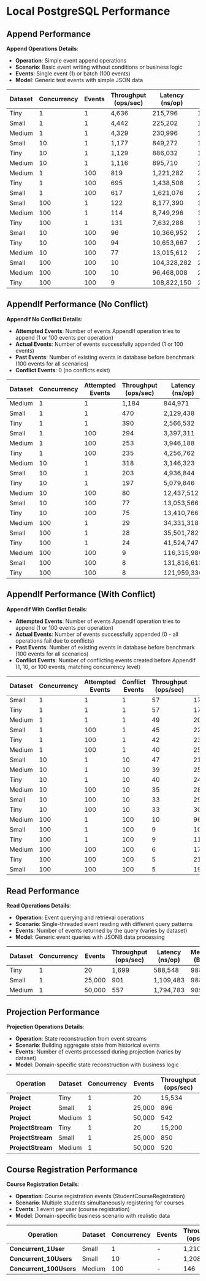 # Local PostgreSQL Performance

## Append Performance

**Append Operations Details**:
- **Operation**: Simple event append operations
- **Scenario**: Basic event writing without conditions or business logic
- **Events**: Single event (1) or batch (100 events)
- **Model**: Generic test events with simple JSON data

| Dataset | Concurrency | Events | Throughput (ops/sec) | Latency (ns/op) | Memory (B/op) | Allocations |
|---------|-------------|--------|---------------------|-----------------|---------------|-------------|
| Tiny | 1 | 1 | 4,636 | 215,796 | 1,879 | 55 |
| Small | 1 | 1 | 4,442 | 225,202 | 1,884 | 56 |
| Medium | 1 | 1 | 4,329 | 230,996 | 1,876 | 55 |
| Small | 10 | 1 | 1,177 | 849,272 | 17,558 | 523 |
| Tiny | 10 | 1 | 1,129 | 886,032 | 17,533 | 523 |
| Medium | 10 | 1 | 1,116 | 895,710 | 17,527 | 523 |
| Medium | 1 | 100 | 819 | 1,221,282 | 211,311 | 2,053 |
| Tiny | 1 | 100 | 695 | 1,438,508 | 210,708 | 2,054 |
| Small | 1 | 100 | 617 | 1,621,076 | 211,385 | 2,053 |
| Small | 100 | 1 | 122 | 8,177,390 | 182,716 | 5,263 |
| Medium | 100 | 1 | 114 | 8,749,296 | 182,726 | 5,279 |
| Tiny | 100 | 1 | 131 | 7,632,288 | 182,709 | 5,281 |
| Small | 10 | 100 | 96 | 10,366,952 | 2,095,370 | 20,495 |
| Tiny | 10 | 100 | 94 | 10,653,667 | 2,096,977 | 20,506 |
| Medium | 10 | 100 | 77 | 13,015,612 | 2,094,547 | 20,494 |
| Small | 100 | 100 | 10 | 104,328,282 | 20,962,898 | 205,128 |
| Medium | 100 | 100 | 10 | 96,468,008 | 2,095,427 | 205,062 |
| Tiny | 100 | 100 | 9 | 108,822,150 | 2,096,423 | 205,143 |

## AppendIf Performance (No Conflict)

**AppendIf No Conflict Details**:
- **Attempted Events**: Number of events AppendIf operation tries to append (1 or 100 events per operation)
- **Actual Events**: Number of events successfully appended (1 or 100 events)
- **Past Events**: Number of existing events in database before benchmark (100 events for all scenarios)
- **Conflict Events**: 0 (no conflicts exist)

| Dataset | Concurrency | Attempted Events | Throughput (ops/sec) | Latency (ns/op) | Memory (B/op) | Allocations |
|---------|-------------|------------------|---------------------|-----------------|---------------|-------------|
| Medium | 1 | 1 | 1,184 | 844,971 | 4,462 | 96 |
| Small | 1 | 1 | 470 | 2,129,438 | 4,465 | 95 |
| Tiny | 1 | 1 | 390 | 2,566,532 | 4,462 | 95 |
| Small | 1 | 100 | 294 | 3,397,311 | 213,931 | 2,093 |
| Medium | 1 | 100 | 253 | 3,946,188 | 213,787 | 2,092 |
| Tiny | 1 | 100 | 235 | 4,256,762 | 214,968 | 2,096 |
| Medium | 10 | 1 | 318 | 3,146,323 | 43,371 | 922 |
| Small | 10 | 1 | 203 | 4,936,844 | 43,366 | 920 |
| Tiny | 10 | 1 | 197 | 5,079,846 | 43,369 | 920 |
| Medium | 10 | 100 | 80 | 12,437,512 | 2,134,779 | 20,892 |
| Small | 10 | 100 | 77 | 13,053,566 | 2,135,695 | 20,901 |
| Tiny | 10 | 100 | 75 | 13,410,766 | 2,139,642 | 20,929 |
| Medium | 100 | 1 | 29 | 34,331,318 | 440,658 | 9,262 |
| Small | 100 | 1 | 28 | 35,501,782 | 440,957 | 9,265 |
| Tiny | 100 | 1 | 24 | 41,524,747 | 441,696 | 9,269 |
| Medium | 100 | 100 | 9 | 116,315,980 | 2,135,264 | 209,052 |
| Small | 100 | 100 | 8 | 131,816,613 | 2,136,679 | 209,096 |
| Tiny | 100 | 100 | 8 | 121,959,336 | 2,138,098 | 209,192 |

## AppendIf Performance (With Conflict)

**AppendIf With Conflict Details**:
- **Attempted Events**: Number of events AppendIf operation tries to append (1 or 100 events per operation)
- **Actual Events**: Number of events successfully appended (0 - all operations fail due to conflicts)
- **Past Events**: Number of existing events in database before benchmark (100 events for all scenarios)
- **Conflict Events**: Number of conflicting events created before AppendIf (1, 10, or 100 events, matching concurrency level)

| Dataset | Concurrency | Attempted Events | Conflict Events | Throughput (ops/sec) | Latency (ns/op) | Memory (B/op) | Allocations |
|---------|-------------|------------------|-----------------|---------------------|-----------------|---------------|-------------|
| Small | 1 | 1 | 1 | 57 | 17,401,571 | 5,902 | 144 |
| Tiny | 1 | 1 | 1 | 57 | 17,608,228 | 5,873 | 144 |
| Medium | 1 | 1 | 1 | 49 | 20,311,454 | 5,912 | 144 |
| Small | 1 | 100 | 1 | 45 | 22,462,174 | 214,814 | 2,141 |
| Tiny | 1 | 100 | 1 | 42 | 23,868,552 | 215,306 | 2,143 |
| Medium | 1 | 100 | 1 | 40 | 25,215,397 | 214,690 | 2,140 |
| Small | 10 | 1 | 10 | 47 | 21,276,223 | 57,221 | 1,405 |
| Medium | 10 | 1 | 10 | 39 | 25,421,037 | 57,136 | 1,404 |
| Tiny | 10 | 1 | 10 | 40 | 24,828,917 | 57,241 | 1,405 |
| Medium | 10 | 100 | 10 | 35 | 28,819,276 | 2,145,438 | 21,374 |
| Small | 10 | 100 | 10 | 33 | 29,885,572 | 2,146,577 | 21,382 |
| Tiny | 10 | 100 | 10 | 33 | 30,092,145 | 2,148,972 | 21,398 |
| Medium | 100 | 1 | 100 | 10 | 96,621,963 | 582,073 | 14,170 |
| Small | 100 | 1 | 100 | 9 | 106,681,188 | 581,433 | 14,167 |
| Tiny | 100 | 1 | 100 | 9 | 115,906,170 | 584,484 | 14,192 |
| Medium | 100 | 100 | 100 | 6 | 174,658,241 | 2,148,060 | 213,851 |
| Tiny | 100 | 100 | 100 | 5 | 210,099,087 | 2,149,004 | 214,000 |
| Small | 100 | 100 | 100 | 5 | 194,951,683 | 2,148,114 | 213,877 |

## Read Performance

**Read Operations Details**:
- **Operation**: Event querying and retrieval operations
- **Scenario**: Single-threaded event reading with different query patterns
- **Events**: Number of events returned by the query (varies by dataset)
- **Model**: Generic event queries with JSONB data processing

| Dataset | Concurrency | Events | Throughput (ops/sec) | Latency (ns/op) | Memory (B/op) | Allocations |
|---------|-------------|--------|---------------------|-----------------|---------------|-------------|
| Tiny | 1 | 20 | 1,699 | 588,548 | 988 | 21 |
| Small | 1 | 25,000 | 901 | 1,109,483 | 988 | 21 |
| Medium | 1 | 50,000 | 557 | 1,794,783 | 989 | 21 |

## Projection Performance

**Projection Operations Details**:
- **Operation**: State reconstruction from event streams
- **Scenario**: Building aggregate state from historical events
- **Events**: Number of events processed during projection (varies by dataset)
- **Model**: Domain-specific state reconstruction with business logic

| Operation | Dataset | Concurrency | Events | Throughput (ops/sec) | Latency (ns/op) | Memory (B/op) | Allocations |
|-----------|---------|-------------|--------|---------------------|-----------------|---------------|-------------|
| **Project** | Tiny | 1 | 20 | 15,534 | 64,393 | 2,036 | 37 |
| **Project** | Small | 1 | 25,000 | 896 | 1,117,115 | 2,036 | 37 |
| **Project** | Medium | 1 | 50,000 | 542 | 1,844,966 | 2,038 | 37 |
| **ProjectStream** | Tiny | 1 | 20 | 15,200 | 65,789 | 2,040 | 38 |
| **ProjectStream** | Small | 1 | 25,000 | 850 | 1,176,471 | 2,038 | 38 |
| **ProjectStream** | Medium | 1 | 50,000 | 520 | 1,923,077 | 2,037 | 38 |

## Course Registration Performance

**Course Registration Details**:
- **Operation**: Course registration events (StudentCourseRegistration)
- **Scenario**: Multiple students simultaneously registering for courses
- **Events**: 1 event per user (course registration)
- **Model**: Domain-specific business scenario with realistic data

| Operation | Dataset | Concurrency | Events | Throughput (ops/sec) | Latency (ns/op) | Memory (B/op) | Allocations |
|-----------|---------|-------------|--------|---------------------|-----------------|---------------|-------------|
| **Concurrent_1User** | Small | 1 | - | 1,210 | 225,217 | 2,537 | 51 |
| **Concurrent_10Users** | Small | 10 | - | 1,208 | 807,331 | 26,033 | 530 |
| **Concurrent_100Users** | Medium | 100 | - | 146 | 6,854,788 | 269,465 | 5,543 |
